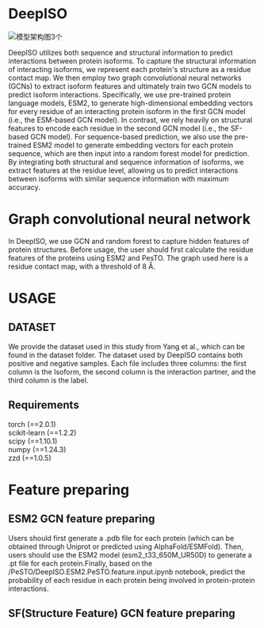 # DeepISO
![模型架构图3个](https://github.com/user-attachments/assets/7875dffc-4ced-4af2-b3f6-3e4fa607c760)

DeepISO utilizes both sequence and structural information to predict interactions between protein isoforms. To capture the structural information of interacting isoforms, we represent each protein's structure as a residue contact map. We then employ two graph convolutional neural networks (GCNs) to extract isoform features and ultimately train two GCN models to predict isoform interactions. Specifically, we use pre-trained protein language models, ESM2, to generate high-dimensional embedding vectors for every residue of an interacting protein isoform in the first GCN model (i.e., the ESM-based GCN model). In contrast, we rely heavily on structural features to encode each residue in the second GCN model (i.e., the SF-based GCN model). For sequence-based prediction, we also use the pre-trained ESM2 model to generate embedding vectors for each protein sequence, which are then input into a random forest model for prediction. By integrating both structural and sequence information of isoforms, we extract features at the residue level, allowing us to predict interactions between isoforms with similar sequence information with maximum accuracy.

# Graph convolutional neural network
 In DeepISO, we use GCN and random forest to capture hidden features of protein structures. Before usage, the user should first calculate the residue features of the proteins using ESM2 and PesTO. The graph used here is a residue contact map, with a threshold of 8 Å.

# USAGE
## DATASET
We provide the dataset used in this study from Yang et al., which can be found in the dataset folder. The dataset used by DeepISO contains both positive and negative samples. Each file includes three columns: the first column is the Isoform, the second column is the interaction partner, and the third column is the label.
## Requirements
torch (==2.0.1)<br/>
scikit-learn (==1.2.2)<br/>
scipy (==1.10.1)<br/>
numpy (==1.24.3)<br/>
zzd (==1.0.5)<br/>

# Feature preparing
## ESM2 GCN feature preparing
Users should first generate a .pdb file for each protein (which can be obtained through Uniprot or predicted using AlphaFold/ESMFold). Then, users should use the ESM2 model (esm2_t33_650M_UR50D) to generate a .pt file for each protein.Finally, based on the /PeSTO/DeepISO.ESM2.PeSTO.feature.input.ipynb notebook, predict the probability of each residue in each protein being involved in protein-protein interactions.
## SF(Structure Feature) GCN feature preparing




